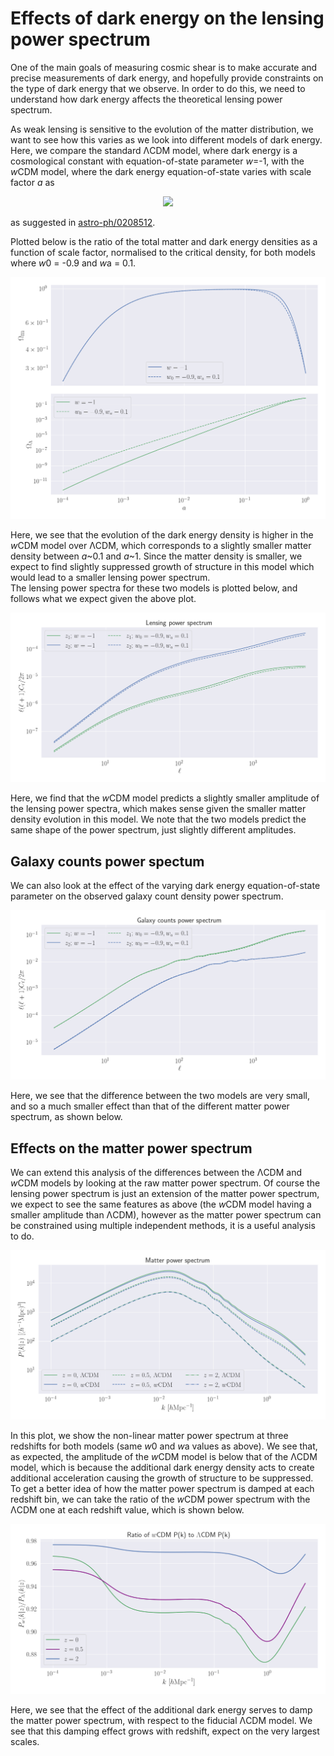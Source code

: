 # Effects of dark energy on the lensing power spectrum

One of the main goals of measuring cosmic shear is to make accurate and precise measurements of dark energy, and
hopefully provide constraints on the type of dark energy that we observe.
In order to do this, we need to understand how dark energy affects the theoretical lensing power spectrum.

As weak lensing is sensitive to the evolution of the matter distribution, we want to see how this varies as we
look into different models of dark energy. Here, we compare the standard ΛCDM model, where dark energy is a
cosmological constant with equation-of-state parameter _w_=-1, with the *w*CDM model, where the dark energy
equation-of-state varies with scale factor *a* as
<center>
<img src="https://render.githubusercontent.com/render/math?math=w(a) = w_0 %2B w_a(1-a)," height=20> 
</center>

as suggested in [astro-ph/0208512](https://arxiv.org/pdf/astro-ph/0208512.pdf).

Plotted below is the ratio of the total matter and dark energy densities as a function of scale factor, normalised
to the critical density, for both models where *w*0 = -0.9 and *w*a = 0.1.

![Omega matter and Lambda](figures/Omega_mLambda.png)

Here, we see that the evolution of the dark energy density is higher in the *w*CDM model over ΛCDM, which corresponds
to a slightly smaller matter density between *a*~0.1 and *a*~1. Since the matter density is smaller, we expect
to find slightly suppressed growth of structure in this model which would lead to a smaller lensing power spectrum.  
The lensing power spectra for these two models is plotted below, and follows what we expect given the above plot.

![Lensing power spec w0 wa](figures/LensingPowerSpec_w0wa.png)

Here, we find that the *w*CDM model predicts a slightly smaller amplitude of the lensing power spectra, which makes
sense given the smaller matter density evolution in this model. We note that the two models predict the same shape
of the power spectrum, just slightly different amplitudes.

## Galaxy counts power spectum

We can also look at the effect of the varying dark energy equation-of-state parameter on the observed galaxy count density
power spectrum.

![Galaxy counts power spectrum](figures/GalCountPowerSpec_w0wa.png)

Here, we see that the difference between the two models are very small, and so a much smaller effect than that of the
different matter power spectrum, as shown below.

## Effects on the matter power spectrum

We can extend this analysis of the differences between the ΛCDM and *w*CDM models by looking at the raw matter
power spectrum. Of course the lensing power spectrum is just an extension of the matter power spectrum,
we expect to see the same features as above (the *w*CDM model having a smaller amplitude than ΛCDM), however as the matter
power spectrum can be constrained using multiple independent methods, it is a useful analysis to do.

![Matter power spectrum](figures/MatterPowerSpec1.png)

In this plot, we show the non-linear matter power spectrum at three redshifts for both models (same *w*0 and *w*a values
as above). We see that, as expected, the amplitude of the *w*CDM model is below that of the ΛCDM model, which is because
the additional dark energy density acts to create additional acceleration causing the growth of structure to be suppressed.  
To get a better idea of how the matter power spectrum is damped at each redshift bin, we can take the ratio of the *w*CDM
power spectrum with the ΛCDM one at each redshift value, which is shown below.

![Ratio of matter power spectrum](figures/MatterPowerSpec2.png)

Here, we see that the effect of the additional dark energy serves to damp the matter power spectrum, with respect to
the fiducial ΛCDM model. We see that this damping effect grows with redshift, expect on the very largest scales.
